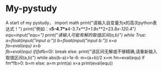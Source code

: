 # My-pystudy
A start of my pystudy，
import math
print("请输入自变量为x的高次python表达式！")
print("例如：x**5-4.7*x**4-3.7*x**3+1.8*x**2+23.8*x-120.4")
equ=input("equ=")
print("请输入可能有解的取值区间(a,b)")
while True:
    a=float(input("input a:"))
    b=float(input("input b:"))
    x=a   
    fa=eval(equ)
    x=b   
    fb=eval(equ)
    if(fa*fb<0):
        break
    else:
        print("该区间无解或不够精确,请重新输入取值区间(a,b)")
while abs(b-a)>1e-6:
    m=(a+b)/2
    x=m
    fm=eval(equ)
    if fm*fb>0:
        b=m
    else:
        a=m
print(a)
x=a
print(eval(equ))
